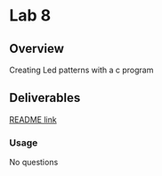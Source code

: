# Lab 8 #

## Overview ##

Creating Led patterns with a c program

## Deliverables ##

[README link](https://github.com/msu-eele-fpga/labs-and-homework-jwilcox76/docs/lab8.md)

### Usage ###

No questions
